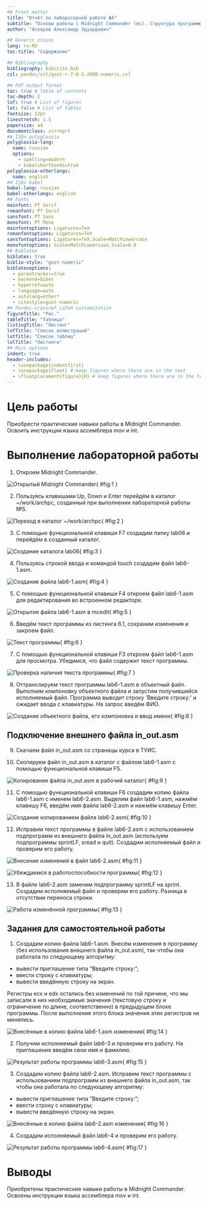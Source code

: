 ```yaml
---
## Front matter
title: "Отчёт по лабораторной работе №6"
subtitle: "Основы работы с Midnight Commander (mc). Структура программы на языке ассемблера NASM. Системные вызовы в ОС GNU Linux."
author: "Аскеров Александр Эдуардович"

## Generic otions
lang: ru-RU
toc-title: "Содержание"

## Bibliography
bibliography: bib/cite.bib
csl: pandoc/csl/gost-r-7-0-5-2008-numeric.csl

## Pdf output format
toc: true # Table of contents
toc-depth: 2
lof: true # List of figures
lot: false # List of tables
fontsize: 12pt
linestretch: 1.5
papersize: a4
documentclass: scrreprt
## I18n polyglossia
polyglossia-lang:
  name: russian
  options:
	- spelling=modern
	- babelshorthands=true
polyglossia-otherlangs:
  name: english
## I18n babel
babel-lang: russian
babel-otherlangs: english
## Fonts
mainfont: PT Serif
romanfont: PT Serif
sansfont: PT Sans
monofont: PT Mono
mainfontoptions: Ligatures=TeX
romanfontoptions: Ligatures=TeX
sansfontoptions: Ligatures=TeX,Scale=MatchLowercase
monofontoptions: Scale=MatchLowercase,Scale=0.9
## Biblatex
biblatex: true
biblio-style: "gost-numeric"
biblatexoptions:
  - parentracker=true
  - backend=biber
  - hyperref=auto
  - language=auto
  - autolang=other*
  - citestyle=gost-numeric
## Pandoc-crossref LaTeX customization
figureTitle: "Рис."
tableTitle: "Таблица"
listingTitle: "Листинг"
lofTitle: "Список иллюстраций"
lotTitle: "Список таблиц"
lolTitle: "Листинги"
## Misc options
indent: true
header-includes:
  - \usepackage{indentfirst}
  - \usepackage{float} # keep figures where there are in the text
  - \floatplacement{figure}{H} # keep figures where there are in the text
---
```


# Цель работы

Приобрести практические навыки работы в Midnight Commander. Освоить инструкции языка ассемблера mov и int.

# Выполнение лабораторной работы

1. Откроем Midnight Commander.

![Открытый Midnight Commander](image/1.png){ #fig:1 }

2. Пользуясь клавишами Up, Down и Enter перейдём в каталог ~/work/archpc, созданный при выполнении лабораторной работы №5.

![Переход в каталог ~/work/archpc](image/2.png){ #fig:2 }

3. С помощью функциональной клавиши F7 создадим папку lab06 и перейдём в созданный каталог.

![Создание каталога lab06](image/3.png){ #fig:3 }

4. Пользуясь строкой ввода и командой touch создадим файл lab6-1.asm.

![Создание файла lab6-1.asm](image/4.png){ #fig:4 }

5. С помощью функциональной клавиши F4 откроем файл lab6-1.asm для редактирования во встроенном редакторе.

![Открытие файла lab6-1.asm в mcedit](image/5.png){ #fig:5 }

6. Введём текст программы из листинга 6.1, сохраним изменения и закроем файл.

![Текст программы](image/6.png){ #fig:6 }

7. С помощью функциональной клавиши F3 откроем файл lab6-1.asm для просмотра. Убедимся, что файл содержит текст программы.

![Проверка наличия текста программы](image/7.png){ #fig:7 }

8. Оттранслируем текст программы lab6-1.asm в объектный файл. Выполним компоновку объектного файла и запустим получившийся исполняемый файл. Программа выводит строку 'Введите строку:' и ожидает ввода с клавиатуры. На запрос введём ФИО.

![Создание объектного файла, его компоновка и ввод имени](image/8.png){ #fig:8 }

## Подключение внешнего файла in_out.asm

9. Скачаем файл in_out.asm со страницы курса в ТУИС.

10. Скопируем файл in_out.asm в каталог с файлом lab6-1.asm с помощью функциональной клавиши F5.

![Копирование файла in_out.asm в рабочий каталог](image/9.png){ #fig:9 }

11. С помощью функциональной клавиши F6 создадим копию файла lab6-1.asm с именем lab6-2.asm. Выделим файл lab6-1.asm, нажмём клавишу F6, введём имя файла lab6-2.asm и нажмём клавишу Enter.

![Создание копированием файла lab6-2.asm](image/10.png){ #fig:10 }

12. Исправим текст программы в файле lab6-2.asm с использованием подпрограмм из внешнего файла in_out.asm (используем подпрограммы sprintLF, sread и quit). Создадим исполняемый файл и проверим его работу.

![Внесение изменений в файл lab6-2.asm](image/11.png){ #fig:11 }

![Убеждаемся в работоспособности программы](image/12.png){ #fig:12 }

13. В файле lab6-2.asm заменим подпрограмму sprintLF на sprint. Создадим исполняемый файл и проверим его работу. Разница в отсутствии переноса строки.

![Работа изменённой программы](image/13.png){ #fig:13 }

## Задания для самостоятельной работы

1. Создадим копию файла lab6-1.asm. Внесём изменения в программу (без использования внешнего файла in_out.asm), так чтобы она работала по следующему алгоритму:
* вывести приглашение типа “Введите строку:”;
* ввести строку с клавиатуры;
* вывести введённую строку на экран.

Регистры ecx и edx остались без изменений по той причине, что мы записали в них необходимые значения (текстовую строку и ограничение по длине, соответственно) в предыдущем блоке программы. После выполнения этого блока значения этих регистров не менялись.

![Внесённые в копию файла lab6-1.asm изменения](image/14.png){ #fig:14 }

2. Получим исполняемый файл lab6-3 и проверим его работу. На приглашение введём свои имя и фамилию.

![Результат работы программы lab6-3.asm](image/15.png){ #fig:15 }

3. Создадим копию файла lab6-2.asm. Исправим текст программы с использованием подпрограмм из внешнего файла in_out.asm, так чтобы она работала по следующему алгоритму:
* вывести приглашение типа “Введите строку:”;
* ввести строку с клавиатуры;
* вывести введённую строку на экран.

![Внесённые в копию файла lab6-2.asm изменения](image/16.png){ #fig:16 }

4. Создадим исполняемый файл lab6-4 и проверим его работу.

![Результат работы программы lab6-4.asm](image/17.png){ #fig:17 }

# Выводы

Приобретены практические навыки работы в Midnight Commander. Освоены инструкции языка ассемблера mov и int.

